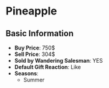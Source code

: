 # Pineapple

## Basic Information

- **Buy Price**: 750$
- **Sell Price**: 304$
- **Sold by Wandering Salesman**: YES
- **Default Gift Reaction**: Like
- **Seasons**:
  - Summer